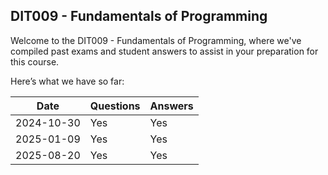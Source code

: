 ## DIT009 - Fundamentals of Programming
Welcome to the DIT009 - Fundamentals of Programming, where we've compiled past exams and student answers to assist in your preparation for this course.

Here’s what we have so far:

|    Date    | Questions | Answers |
|------------|-----------|---------|
| 2024-10-30 | Yes       | Yes     |
| 2025-01-09 | Yes       | Yes     |
| 2025-08-20 | Yes       | Yes     |

